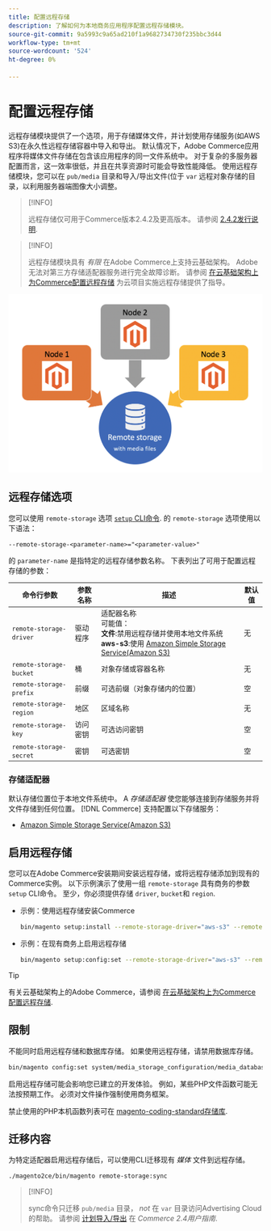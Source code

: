 ```yaml
---
title: 配置远程存储
description: 了解如何为本地商务应用程序配置远程存储模块。
source-git-commit: 9a5993c9a65ad210f1a9682734730f235bbc3d44
workflow-type: tm+mt
source-wordcount: '524'
ht-degree: 0%

---
```


# 配置远程存储

远程存储模块提供了一个选项，用于存储媒体文件，并计划使用存储服务(如AWS S3)在永久性远程存储容器中导入和导出。 默认情况下，Adobe Commerce应用程序将媒体文件存储在包含该应用程序的同一文件系统中。 对于复杂的多服务器配置而言，这一效率很低，并且在共享资源时可能会导致性能降低。 使用远程存储模块，您可以在 `pub/media` 目录和导入/导出文件(位于 `var` 远程对象存储的目录，以利用服务器端图像大小调整。

>[!INFO]
>
>远程存储仅可用于Commerce版本2.4.2及更高版本。 请参阅 [2.4.2发行说明](https://devdocs.magento.com/guides/v2.4/release-notes/open-source-2-4-2.html).

>[!INFO]
>
>远程存储模块具有 _有限_ 在Adobe Commerce上支持云基础架构。 Adobe无法对第三方存储适配器服务进行完全故障诊断。 请参阅 [在云基础架构上为Commerce配置远程存储](cloud-support.md) 为云项目实施远程存储提供了指导。

![模式图像](../../assets/configuration/remote-storage-schema.png)

## 远程存储选项

您可以使用 `remote-storage` 选项 [`setup` CLI命令](../../installation/tutorials/deployment.md). 的 `remote-storage` 选项使用以下语法：

```text
--remote-storage-<parameter-name>="<parameter-value>"
```

的 `parameter-name` 是指特定的远程存储参数名称。 下表列出了可用于配置远程存储的参数：

| 命令行参数 | 参数名称 | 描述 | 默认值 |
|--- |--- |--- |--- |
| `remote-storage-driver` | 驱动程序 | 适配器名称<br>可能值：<br>**文件**:禁用远程存储并使用本地文件系统&#x200B;<br>**aws-s3**:使用 [Amazon Simple Storage Service(Amazon S3)](remote-storage-aws-s3.md) | 无 |
| `remote-storage-bucket` | 桶 | 对象存储或容器名称 | 无 |
| `remote-storage-prefix` | 前缀 | 可选前缀（对象存储内的位置） | 空 |
| `remote-storage-region` | 地区 | 区域名称 | 无 |
| `remote-storage-key` | 访问密钥 | 可选访问密钥 | 空 |
| `remote-storage-secret` | 密钥 | 可选密钥 | 空 |

### 存储适配器

默认存储位置位于本地文件系统中。 A _存储适配器_ 使您能够连接到存储服务并将文件存储到任何位置。 [!DNL Commerce] 支持配置以下存储服务：

- [Amazon Simple Storage Service(Amazon S3)](remote-storage-aws-s3.md)

## 启用远程存储

您可以在Adobe Commerce安装期间安装远程存储，或将远程存储添加到现有的Commerce实例。 以下示例演示了使用一组 `remote-storage` 具有商务的参数 `setup` CLI命令。 至少，你必须提供存储 `driver`, `bucket`和 `region`.

- 示例：使用远程存储安装Commerce

   ```bash
   bin/magento setup:install --remote-storage-driver="aws-s3" --remote-storage-bucket="myBucket" --remote-storage-region="us-east-1"
   ```

- 示例：在现有商务上启用远程存储

   ```bash
   bin/magento setup:config:set --remote-storage-driver="aws-s3" --remote-storage-bucket="myBucket" --remote-storage-region="us-east-1"
   ```

>[!TIP]
>
>有关云基础架构上的Adobe Commerce，请参阅 [在云基础架构上为Commerce配置远程存储](cloud-support.md).

## 限制

不能同时启用远程存储和数据库存储。 如果使用远程存储，请禁用数据库存储。

```bash
bin/magento config:set system/media_storage_configuration/media_database 0
```

启用远程存储可能会影响您已建立的开发体验。 例如，某些PHP文件函数可能无法按预期工作。 必须对文件操作强制使用商务框架。

禁止使用的PHP本机函数列表可在 [magento-coding-standard存储库][code-standard].

## 迁移内容

为特定适配器启用远程存储后，可以使用CLI迁移现有 _媒体_ 文件到远程存储。

```bash
./magento2ce/bin/magento remote-storage:sync
```

>[!INFO]
>
>sync命令只迁移 `pub/media` 目录， _not_ 在 `var` 目录访问Advertising Cloud的帮助。 请参阅 [计划导入/导出][import-export] 在 _Commerce 2.4用户指南_.

<!-- link definitions -->

[import-export]: https://docs.magento.com/user-guide/system/data-scheduled-import-export.html
[code-standard]: https://github.com/magento/magento-coding-standard/blob/develop/Magento2/Sniffs/Functions/DiscouragedFunctionSniff.php
